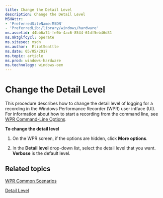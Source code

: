 ```yaml
---
title: Change the Detail Level
description: Change the Detail Level
MSHAttr:
- 'PreferredSiteName:MSDN'
- 'PreferredLib:/library/windows/hardware'
ms.assetid: 44bb6a74-fe0b-4ac6-8544-61df5eb46d31
ms.mktglfcycl: operate
ms.sitesec: msdn
ms.author:  EliotSeattle
ms.date: 05/05/2017
ms.topic: article
ms.prod: windows-hardware
ms.technology: windows-oem
---
```


# Change the Detail Level


This procedure describes how to change the detail level of logging for a recording in the Windows Performance Recorder (WPR) user intface (UI). For information about how to start a recording from the command line, see [WPR Command-Line Options](wpr-command-line-options.md).

**To change the detail level**

1.  On the WPR screen, if the options are hidden, click **More options**.

2.  In the **Detail level** drop-down list, select the detail level that you want. **Verbose** is the default level.

## Related topics


[WPR Common Scenarios](windows-performance-recorder-common-scenarios.md)

[Detail Level](detail-level.md)

 

 







